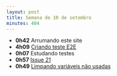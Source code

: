 ```yaml
---
layout: post
title: Semana de 10 de setembro
minutes: 404
---
```


- **0h42** Arrumando este site
- **4h09** [Criando teste E2E](https://github.com/prefeiturasp/SME-FilaDaCreche/pull/43)
- **0h07** Estudando testes
- **0h57** [Issue 21](https://github.com/prefeiturasp/SME-FilaDaCreche/pull/44)
- **0h49** [Limpando variáveis não usadas](https://github.com/prefeiturasp/SME-FilaDaCreche/pull/46)
